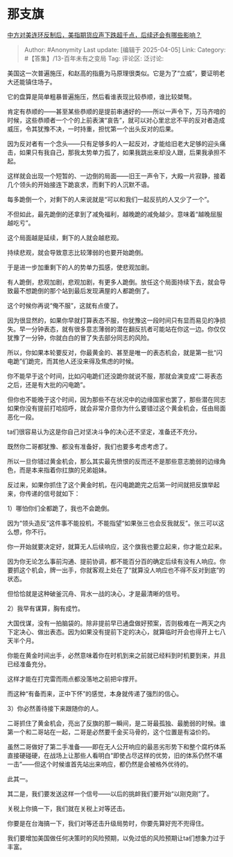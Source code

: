 # 那支旗
[中方对美连环反制后，美指期货应声下跌超千点，后续还会有哪些影响？](https://www.zhihu.com/question/1891570654916097023/answer/1891778901866431362)

> Author: #Anonymity
> Last update: [编辑于 2025-04-05]
> Link:
> Category: #【答集】/13-百年未有之变局
> Tag:
> 评论区:
> 泛讨论:

美国这一次普遍施压，和赵高的指鹿为马原理很类似。它是为了“立威”，要证明老大还能镇住场子。

它的盘算是简单粗暴普遍施压，然后看谁表现比较恭顺，谁比较桀骜。

肯定有恭顺的——甚至某些恭顺的是提前串通好的——所以一声令下，万马齐喑的时候，这些恭顺者一个个的上前表演“哀告”，就可以对心里忿忿不平的反对者造成威压，令其犹豫不决，一时持重，担忧第一个出头反对的后果。

因为反对者有一个念头——只有足够多的人一起反对，才能给旧老大足够的迎头痛击，如果只有我自己，那我太势单力孤了，如果我跳出来却没人跟，后果我承担不起。

这样就会出现一个短暂的、一边倒的局面——旧王一声令下，大殿一片寂静，接着几个领头的开始接连下跪哀求，而剩下的人沉默不语。

每多跪倒一个，对剩下的人来说就是“可以和我们一起反抗的人又少了一个”。

不但如此，最先跪倒的还拿到了减免福利，越晚跪的减免越少。意味着“越晚屈服越吃亏”。

这个局面越是延续，剩下的人就会越悲观。

持续悲观，就会导致意志比较薄弱的也要开始跪倒。

于是进一步加重剩下的人的势单力孤感，使悲观加剧。

有人跪倒，悲观加剧，悲观加剧，有更多人跪倒。放任这个局面持续下去，就会导致最不想跪倒的那个站到最后发现满屋的人都跪倒了。

这个时候你再说“俺不服”，这就有点傻了。

因为很显然的，如果你早就打算表态不服，你犹豫这一段时间只有显而易见的净损失。早一分钟表态，就有很多意志薄弱的潜在翻反抗者可能站在你这一边。你仅仅犹豫了一分钟，你就白白的冒了失去部分同志的风险。

所以，你如果本轮要反对，你最黄金的、甚至是唯一的表态机会，就是第一批“闪电跪”们跪完，而其他人还没来得及焦虑的时候。

你不能早于这个时间，比如闪电跪们还没跪你就说不服，那就会演变成“二哥表态之后，还是有大批的闪电跪”。

但你也不能晚于这个时间，因为那些不在状况中的边缘国家也罢了，那些潜在同志如果你没有提前打哈招呼，就会非常介意你为什么要错过这个黄金机会，任由局面恶化一段。

ta们很容易认为这是你自己对坚决斗争的决心还不坚定，准备还不充分。

既然你二哥都犹豫、都没有准备好，我们也要多考虑考虑了。

所以一旦你错过黄金机会，那么其实最先愤恨的反而还不是那些意志脆弱的边缘角色，而是本来指着你扛旗的兄弟姐妹。

反过来，如果你抓住了这个黄金时机，在闪电跪跪完之后第一时间就把反旗举起来，你传递的信号就如下：

1）哪怕你们全都跪了，我也不会跪倒。

因为“领头造反”这件事不能投机，不能指望“如果张三也会反我就反”。张三可以这么想，你不行。

你一开始就要决定好，就算无人后续响应，这个旗我也要立起来，你才能立起来。

因为你无论怎么事前沟通、提前协调，都不能百分百的确定后续有没有人响应。你要抓这个机会，牌一出手，你就客观上处在了“就算没人响应也不得不反对到底”的状态。

但恰恰就是这种破釜沉舟、背水一战的决心，才是最清晰的信号。

2）我早有谋算，胸有成竹。

大国伐谋，没有一拍脑袋的。除非提前早已通盘做好预案，否则极难在一两天之内下定决心、做出表态。因为如果没有提前下定的决心，就算临时开会也得开上七八天半个月。

你能在黄金时间出手，必然意味着你在时机到来之前就已经料到时机要到来，并且已经准备充分。

这样才能在打完雷而雨点都没落地之前把伞撑开。

而这种“有备而来，正中下怀”的感觉，本身就传递了强烈的信心。

3）你必然善待接下来跟随你的人。

二哥抓住了黄金机会，亮出了反旗的那一瞬间，是二哥最孤独、最脆弱的时候。谁第一个和二哥站在一起，二哥是必然要千金买马骨的，这个位置是有溢价的。

虽然二哥做好了第二手准备——即在无人公开响应的最恶劣形势下和整个腐朽体系直接硬碰硬，在战场上让那些人看明白“即使占尽这样的优势，旧的体系仍然不堪一击”——但这个时候谁首先站出来响应，都仍然是会被格外优待的。

此其一。

其二是，我们要发送这样一个信号——以后的挑衅我们要开始“以刚克刚”了。

关税上你搞一下，我们就在关税上对等还击。

你要是在台海搞一下，我们对等还击升级局势时，你要先算好兜不兜得住。

我们要增加美国做任何决策时的风险预期，以免过低的风险预期让ta们想象力过于丰富。
